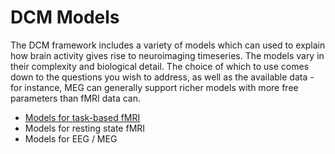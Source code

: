 # DCM Models
 The DCM framework includes a variety of models which can used to explain how brain activity gives rise to neuroimaging timeseries. The models vary in their complexity and biological detail. The choice of which to use comes down to the questions you wish to address, as well as the available data - for instance, MEG can generally support richer models with more free parameters than fMRI data can.
 
 * [Models for task-based fMRI](fMRI/dcm-task-fmri-models.md)
 * Models for resting state fMRI
 * Models for EEG / MEG
